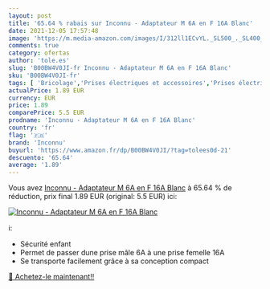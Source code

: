 ```yaml
---
layout: post
title: '65.64 % rabais sur Inconnu - Adaptateur M 6A en F 16A Blanc'
date: 2021-12-05 17:57:48
image: 'https://m.media-amazon.com/images/I/312ll1ECvYL._SL500_._SL400_.jpg'
comments: true
category: ofertas
author: 'tole.es'
slug: 'B00BW4V0JI-fr Inconnu - Adaptateur M 6A en F 16A Blanc'
sku: 'B00BW4V0JI-fr'
tags: [ 'Bricolage','Prises électriques et accessoires','Prises électriques standard','inconnu','Électricité', ]
actualPrice: 1.89 EUR
currency: EUR
price: 1.89
comparePrice: 5.5 EUR
prodname: 'Inconnu - Adaptateur M 6A en F 16A Blanc'
country: 'fr'
flag: '🇫🇷'
brand: 'Inconnu'
buyurl: 'https://www.amazon.fr/dp/B00BW4V0JI/?tag=tolees0d-21'
descuento: '65.64'
average: '1.89'
---
```


Vous avez [Inconnu - Adaptateur M 6A en F 16A Blanc](https://www.amazon.fr/dp/B00BW4V0JI/?tag=tolees0d-21)  à  65.64 % de réduction, prix final  1.89 EUR (original: 5.5 EUR) ici:

[![Inconnu - Adaptateur M 6A en F 16A Blanc](https://m.media-amazon.com/images/I/312ll1ECvYL._SL500_._SL400_.jpg)](https://www.amazon.fr/dp/B00BW4V0JI/?tag=tolees0d-21)

ℹ️:

- Sécurité enfant
- Permet de passer dune prise mâle 6A à une prise femelle 16A
- Se transporte facilement grâce à sa conception compact

[🛒 Achetez-le maintenant!!](https://www.amazon.fr/dp/B00BW4V0JI/?tag=tolees0d-21)

